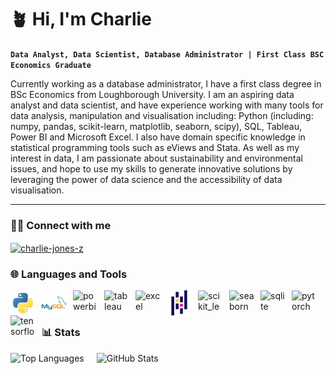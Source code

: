 # 🪴 Hi, I'm Charlie

**`Data Analyst, Data Scientist, Database Administrator | First Class BSC Economics Graduate`**

Currently working as a database administrator, I have a first class degree in BSc Economics from Loughborough University. I am an aspiring data analyst and data scientist, and have experience working with many tools for data analysis, manipulation and visualisation including: Python (including: numpy, pandas, scikit-learn, matplotlib, seaborn, scipy), SQL, Tableau, Power BI and Microsoft Excel. I also have domain specific knowledge in statistical programming tools such as eViews and Stata.
As well as my interest in data, I am passionate about sustainability and environmental issues, and hope to use my skills to generate innovative solutions by leveraging the power of data science and the accessibility of data visualisation.

---

<h3 align="left">👨‍💻 Connect with me</h3>
<p align="left">
<a href="https://linkedin.com/in/charlie-jones-z" target="blank"><img align="center" src="https://raw.githubusercontent.com/rahuldkjain/github-profile-readme-generator/master/src/images/icons/Social/linked-in-alt.svg" alt="charlie-jones-z" height="30" width="40" /></a>
</p>

### 🌐 Languages and Tools
<picture>
<img align="left" alt="python" width="40" style="padding-right:10px;" height="40" src="https://raw.githubusercontent.com/devicons/devicon/master/icons/python/python-original.svg"/>
</picture>
<picture>
<img align="left" alt="mysql" width="40" style="padding-right:10px;" height="40" href="https://www.mysql.com" src="https://raw.githubusercontent.com/devicons/devicon/master/icons/mysql/mysql-original-wordmark.svg"/>
</picture>
<picture>
<img align="left" alt="powerbi" width="40" style="padding-right:10px;" height="40" href="https://powerbi.microsoft.com/" src="https://upload.vectorlogo.zone/logos/microsoft_powerbi/images/985205ac-fb3d-4c80-97f4-7bc0fec8c67d.svg"/>
</picture>
<picture>
<img align="left" alt="tableau" width="40" style="padding-right:10px;" height="40" href="https://www.tableau.com/en-gb" src="https://upload.vectorlogo.zone/logos/tableau/images/113a311a-6d5d-4b7e-9193-79807e4844e3.svg"/>
</picture>
<picture>
<img align="left" alt="excel" width="40" style="padding-right:10px;" height="40" href="https://www.microsoft.com/en-gb/microsoft-365/excel" src="https://cdn.worldvectorlogo.com/logos/excel-4.svg"/>
</picture>
<picture>
<img align="left" alt="pandas" width="40" style="padding-right:10px;" height="40" href="https://pandas.pydata.org/" src="https://raw.githubusercontent.com/devicons/devicon/2ae2a900d2f041da66e950e4d48052658d850630/icons/pandas/pandas-original.svg"/>
</picture>
<picture>
<img align="left" alt="scikit_learn" width="40" style="padding-right:10px;" height="40" href="https://scikit-learn.org/" src="https://upload.wikimedia.org/wikipedia/commons/0/05/Scikit_learn_logo_small.svg"/>
</picture>
<picture>
<img align="left" alt="seaborn" width="40" style="padding-right:10px;" height="40" href="https://seaborn.pydata.org/" src="https://seaborn.pydata.org/_images/logo-mark-lightbg.svg"/>
</picture>
<picture>
<img align="left" alt="sqlite" width="40" style="padding-right:10px;" height="40" href="https://www.sqlite.org/" src="https://www.vectorlogo.zone/logos/sqlite/sqlite-icon.svg"/>
</picture>
<picture>
<img align="left" alt="pytorch" width="40" style="padding-right:10px;" height="40" href="https://pytorch.org/" src="https://www.vectorlogo.zone/logos/pytorch/pytorch-icon.svg"/> 
</picture>
<picture>
<img align="left" alt="tensorflow" width="40" style="padding-right:10px;" height="40" href="https://www.tensorflow.org" src="https://www.vectorlogo.zone/logos/tensorflow/tensorflow-icon.svg"/>
</picture>
<br />

#

### 📊 Stats

<picture>
<img align="left" alt="Top Languages" style="height:196px; padding-right:20px;" src="https://github-readme-stats.vercel.app/api/top-langs?username=charliejones2&show_icons=true&theme=gruvbox&locale=en"/>
</picture>
<picture>
<img align="left" alt="GitHub Stats" style="padding-right:20px;" src="https://github-readme-stats.vercel.app/api?username=charliejones2&show_icons=true&theme=gruvbox&locale=en"/>
</picture>
